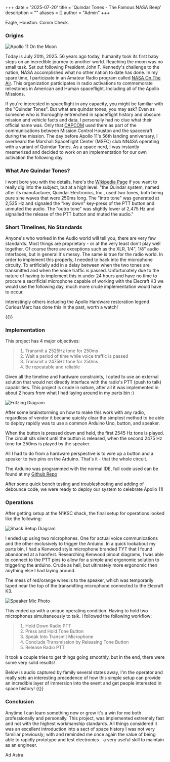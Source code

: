 +++
date = '2025-07-20'
title = 'Quindar Tones - The Famous NASA Beep'
description = ""
aliases = []
author = "Admin"
+++

Eagle, Houston. Comm Check.

### Origins

![Apollo 11 On the Moon](https://external-content.duckduckgo.com/iu/?u=https%3A%2F%2Fblog.sciencemuseum.org.uk%2Fwp-content%2Fuploads%2F2019%2F07%2FApollo-11-astronaut-Buzz-Aldrin-stands-next-to-a-flag-on-the-moon-on-July-20-1969.-NASA-960x600.jpg&f=1&nofb=1&ipt=1ec5e6eb4c51dd717d5a49cb8902c99a1e689c7b6b93e27793190bb2df62fab8)

Today is July 20th, 2025. 56 years ago today, humanity took its first baby steps on an incredible journey to another world. Reaching the moon was no small task. Set out following President John F. Kennedy's challenge to the nation, NASA accomplished what no other nation to date has done. In my spare time, I participate in an Amateur Radio program called [NASA On The Air](https://nasaontheair.wordpress.com/). This organization participates in radio activations to commemorate milestones in American and Human spaceflight. Including all of the Apollo Missions.

If you're interested in spaceflight in any capacity, you might be familiar with the "Quindar Tones". But what are quindar tones, you may ask? Even as someone who is thoroughly entrenched in spaceflight history and obscure mission and vehicle facts and data, I personally had no clue what their official name was. Only that [CAPCOM](https://en.wikipedia.org/wiki/Flight_controller#Spacecraft_communicator_(CAPCOM)) used them as part of the communications between Mission Control Houston and the spacecraft during the mission. The day before Apollo 11's 56th landing anniversary, I overheard the Marshall Spaceflight Center (MSFC) club NN4SA operating with a variant of Quindar Tones. As a space nerd, I was instantly mesmerized and decided to work on an implementation for our own activation the following day.

### What Are Quindar Tones?
I wont bore you with the details, here's the [Wikipedia Page](https://en.wikipedia.org/wiki/Quindar_tones) if you want to really dig into the subject, but at a high level:
"the Quindar system, named after its manufacturer, Quindar Electronics, Inc., used two tones, both being pure sine waves that were 250ms long. The "intro tone" was generated at 2,525 Hz and signaled the "key down" key-press of the PTT button and unmuted the audio. The "outro tone" was slightly lower at 2,475 Hz and signalled the release of the PTT button and muted the audio."


### Short Timelines, No Standards

Anyone's who worked in the Audio world will tell you, there are very few standards. Most things are proprietary - or at the very least don't play well together. Of course there are exceptions such as the XLR, 1/4", 1/8" audio interfaces, but in general it's messy. The same is true for the radio world. In order to implement this properly, I needed to hack into the microphone circuity. To artificially add in a delay between when the two tones are transmitted and when the voice traffic is passed. Unfortunately due to the nature of having to implement this in under 24 hours and have no time to procure a sacrificial microphone capable of working with the Elecraft K3 we would use the following day, much more crude implementation would have to occur. 

Interestingly others including the Apollo Hardware restoration legend CuriousMarc has done this in the past, worth a watch! 

{{<youtube rAAFkjYxWj4>}}


### Implementation
This project has 4 major objectives:
> 1. Transmit a 2525Hz tone for 250ms
> 2. Wait a period of time while voice traffic is passed
> 3. Transmit a 2475Hz tone for 250ms
> 4. Be repeatable and reliable

Given all the timeline and hardware constraints, I opted to use an external solution that would not directly interface with the radio's PTT (push to talk) capabilities.
This project is crude in nature, after all it was implemented in about 2 hours from what I had laying around in my parts bin :)


![Fritzing Diagram](https://i.imgur.com/G7QYIRl.png)

After some brainstorming on how to make this work with any radio, regardless of vendor it became quickly clear the simplest method to be able to deploy rapidly was to use a common Arduino Uno, button, and speaker.

When the button is pressed down and held, the first 2545 Hz tone is played. The circuit sits silent until the button is released, when the second 2475 Hz tone for 250ms is played by the speaker.

All I had to do from a hardware perspective is to wire up a button and a speaker to two pins on the Arduino. That's it - that the whole circuit.

The Arduino was programmed with the normal IDE, full code used can be found at my [Github Repo](https://github.com/planetdeimos/QuindarTones)

After some quick bench testing and troubleshooting and adding of debounce code, we were ready to deploy our system to celebrate Apollo 11!


### Operations

After getting setup at the N1KSC shack, the final setup for operations looked like the following:

![Shack Setup Diagram](https://i.imgur.com/gB4YZ6V.jpeg)

I ended up using two microphones. One for actual voice communications and the other exclusively to trigger the Arduino. In a quick lookabout my parts bin, I had a Kenwood style microphone branded TYT that I found abandoned at a hamfest. Researching Kenwood pinout diagrams, I was able to connect to the PTT pins to allow for a simple and ergonomic solution to triggering the arduino. Crude as hell, but ultimately more ergonomic then anything else I had laying around.

The mess of red/orange wires is to the speaker, which was temporarily taped near the top of the transmitting microphone connected to the Elecraft K3.

![Speaker Mic Photo](https://i.imgur.com/AJoSOHx.jpeg)


This ended up with a unique operating condition. Having to hold two microphones simultaneously to talk. I followed the following workflow:
>1. Hold Down Radio PTT
>2. Press and Hold Tone Button
>3. Speak Into Transmit Microphone
>4. Conclude Transmission by Releasing Tone Button
>5. Release Radio PTT

It took a couple tries to get things going smoothly, but in the end, there were some very solid results!


Below is audio captured by family several states away, I'm the operator and really sets an interesting precedence of how this simple setup can provide an incredible layer of immersion into the event and get people interested in space history!
{{<youtube kstWFDS7sEQ>}}


### Conclusion

Anytime I can learn something new or grow it's a win for me both professionally and personally. This project, was implemented extremely fast and not with the highest workmanship standards. All things considered it was an excellent introduction into a sect of space history I was not very familiar previously; with and reminded me once again the value of being able to rapidly prototype and test electronics - a very useful skill to maintain as an engineer.

Ad Astra.
